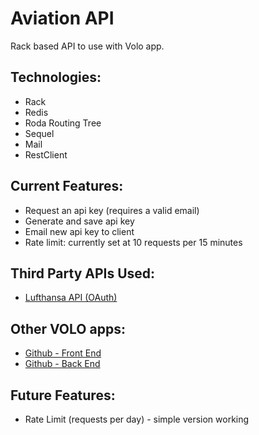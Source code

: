 # Aviation API
Rack based API to use with Volo app.  

## Technologies:
- Rack
- Redis
- Roda Routing Tree
- Sequel
- Mail
- RestClient

## Current Features:
- Request an api key (requires a valid email)
- Generate and save api key  
- Email new api key to client
- Rate limit: currently set at 10 requests per 15 minutes

## Third Party APIs Used:
- [Lufthansa API (OAuth)](https://developer.lufthansa.com)

## Other VOLO apps:

- [Github - Front End](https://github.com/levatech007/volo-react-app)
- [Github - Back End](https://github.com/levatech007/volo_rails_api)

## Future Features:

- Rate Limit (requests per day) - simple version working

